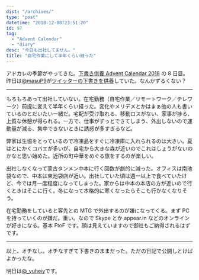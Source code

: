 ```yaml
---
dist: "/archives/"
type: "post"
datetime: "2018-12-08T23:51:20"
id: 97
tag:
  - "Advent Calendar"
  - "diary"
desc: "今日も出社してません。"
title: "自宅作業にして半年くらい経った"
---
```


アドカレの季節がやってきた。[下書き供養 Advent Calendar 2018](https://adventar.org/calendars/2887) の 8 日目。昨日は[@masuP9](https://twitter.com/masuP9/)が[ツイッターの下書きを供養](https://twitter.com/masuP9/status/1070837944477351936)していた。なんかずるくない？

---

もろもろあって出社していない。在宅勤務（自宅作業／リモートワーク／テレワーク）前提に変えて半年くらい経った。変化やメリデメとかはまぁ他の人も書いているのとだいたい一緒だ。宅配が受け取れる、移動ロスがない、家事が捗る、上質な休憩が得られる。一方で、仕事がずっとできてしまう、外出しないので運動量が減る、集中できないときに誘惑が多すぎるなど。

弊家は生協をとっているので冷凍品をすぐに冷凍庫に入れられるのは大きい。夏はとにかくコバエが多いが、自宅から大きな森が近いのでこれはしょうがないのかなと思い始めた。近所の町中華をめぐる旅をするのが楽しい。

出社しなくなって蒙古タンメン中本に行く回数が劇的に減った。オフィスは南池袋なので、中本は東池袋店が近い。出社していた頃は週一以上で食べていたけど、今では月一度程度になってしまった。家からは中本の本店の方が近いので行くときはそこに行く。冬になって本格的に寒くなったらそこも行かなくなりそう。

在宅勤務をしていると客先との MTG で外出するのが嫌になってくる。まず PC を持っていくのが嫌だ。重い。なので Skype とか appear.in などのオンラインが好きになる。基本 FtoF です。顔は見えていますので御社もご納得されるはずです。

---

以上、オチなし。オチなすぎて下書きのままだった。ただの日記で公開しとけばよかったな。

明日は[@\_yuheiy](https://twitter.com/_yuheiy/)です。
